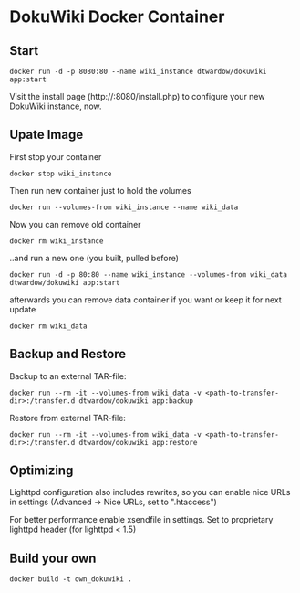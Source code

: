 DokuWiki Docker Container
=========================

Start
-----

	docker run -d -p 8080:80 --name wiki_instance dtwardow/dokuwiki app:start

Visit the install page (http://<host-ip>:8080/install.php) to configure your
new DokuWiki instance, now.

Upate Image
-----------

First stop your container

	docker stop wiki_instance

Then run new container just to hold the volumes

	docker run --volumes-from wiki_instance --name wiki_data

Now you can remove old container

	docker rm wiki_instance

..and run a new one (you built, pulled before)

	docker run -d -p 80:80 --name wiki_instance --volumes-from wiki_data dtwardow/dokuwiki app:start

afterwards you can remove data container if you want or keep it for next update

	docker rm wiki_data

Backup and Restore
------------------

Backup to an external TAR-file:

    docker run --rm -it --volumes-from wiki_data -v <path-to-transfer-dir>:/transfer.d dtwardow/dokuwiki app:backup

Restore from external TAR-file:

    docker run --rm -it --volumes-from wiki_data -v <path-to-transfer-dir>:/transfer.d dtwardow/dokuwiki app:restore

Optimizing
----------

Lighttpd configuration also includes rewrites, so you can enable 
nice URLs in settings (Advanced -> Nice URLs, set to ".htaccess")

For better performance enable xsendfile in settings.
Set to proprietary lighttpd header (for lighttpd < 1.5)

Build your own
--------------

	docker build -t own_dokuwiki .

